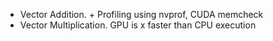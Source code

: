 * Vector Addition. + Profiling using nvprof, CUDA memcheck
* Vector Multiplication. GPU is x faster than CPU execution